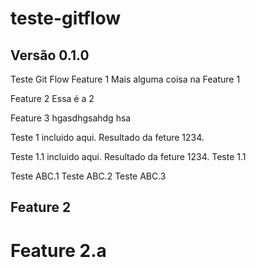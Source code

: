 # teste-gitflow

## Versão 0.1.0

Teste Git Flow
 Feature 1
 Mais alguma coisa na Feature 1

 Feature 2
 Essa é a 2
 
 Feature 3
 hgasdhgsahdg hsa

 Teste 1 incluido aqui.  Resultado da feture 1234.

 Teste 1.1 incluido aqui. Resultado da feture 1234. Teste 1.1


Teste ABC.1
Teste ABC.2
Teste ABC.3

## Feature 2
# Feature 2.a
